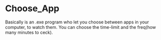 # Choose_App
Basically is an .exe program who let you choose between apps in your computer, to watch them.
You can choose the time-limit and the freq(how many minutes to ceck).
